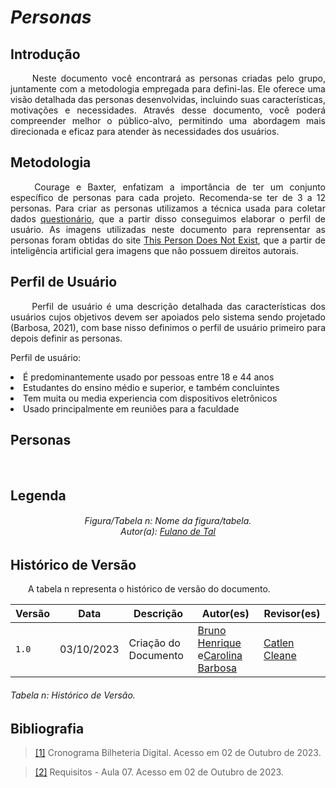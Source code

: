 # ***Personas***

## **Introdução**
<p align="justify">
&emsp;&emsp; Neste documento você encontrará as personas criadas pelo grupo, juntamente com a metodologia empregada para defini-las. Ele oferece uma visão detalhada das personas desenvolvidas, incluindo suas características, motivações e necessidades. Através desse documento, você poderá compreender melhor o público-alvo, permitindo uma abordagem mais direcionada e eficaz para atender às necessidades dos usuários.
</p>

## **Metodologia**
<p align="justify">
&emsp;&emsp; Courage e Baxter, enfatizam a importância de ter um conjunto específico de personas para cada projeto. Recomenda-se ter de 3 a 12 personas. 
Para criar as personas utilizamos a técnica usada para coletar dados <a href="https://requisitos-de-software.github.io/2023.2-Jitsi/Elicita%C3%A7%C3%A3o/questionario/">questionário</a>, que a partir disso conseguimos elaborar o perfil de usuário.
As imagens utilizadas neste documento para reprensentar as personas foram obtidas do site <a href="https://this-person-does-not-exist.com/en">This Person Does Not Exist</a>, que a partir de inteligência artificial gera imagens que não possuem direitos autorais.
</p>

## **Perfil de Usuário**
<p align="justify">
&emsp;&emsp; Perfil de usuário é uma descrição detalhada das características dos usuários cujos objetivos devem ser apoiados pelo sistema sendo projetado (Barbosa, 2021), com base nisso definimos o perfil de usuário primeiro para depois definir as personas.
</p>
Perfil de usuário:
<p align="justify">
<li>É predominantemente usado por pessoas entre 18 e 44 anos</li>
<li>Estudantes do ensino médio e superior, e também concluintes</li>
<li>Tem muita ou media experiencia com dispositivos eletrônicos</li>
<li>Usado principalmente em reuniões para a faculdade</li>
</p>


## **Personas**
<p align="justify">
&emsp;&emsp;
</p>


## **Legenda**
<p align="justify">
<h6 align = "center"> Figura/Tabela n: Nome da figura/tabela.
<br> Autor(a): <a href="https://github.com/fulanodetal">Fulano de Tal</a></h6>
</p>


## **Histórico de Versão**
<p align="justify">
&emsp;&emsp;A tabela n representa o histórico de versão do documento.
</p>

| Versão | Data | Descrição | Autor(es) | Revisor(es) |
| ------ | ---- | --------- | --------- | ---------- |
| `1.0`  | 03/10/2023 | Criação do Documento | [Bruno Henrique](https://github.com/BrunoHenrique00) e[Carolina Barbosa](https://github.com/CarolinaBarb) | [Catlen Cleane](https://github.com/catlenc)  |
<h6> Tabela n: Histórico de Versão.

## **Bibliografia**
> <a href="https://github.com/Requisitos-de-Software/2023.1-BilheteriaDigital/blob/main/docs/planejamento/cronograma.md">[1]</a> Cronograma Bilheteria Digital. Acesso em 02 de Outubro de 2023.

> <a href="https://aprender3.unb.br/pluginfile.php/2692772/mod_resource/content/2/Requisitos%20-%20Aula%2007.pdf">[2]</a> Requisitos - Aula 07. Acesso em 02 de Outubro de 2023.